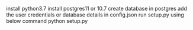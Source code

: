 install python3.7
install postgres11 or 10.7
create database in postgres add the user credentials or database details in config.json
run setup.py using below command
python setup.py
